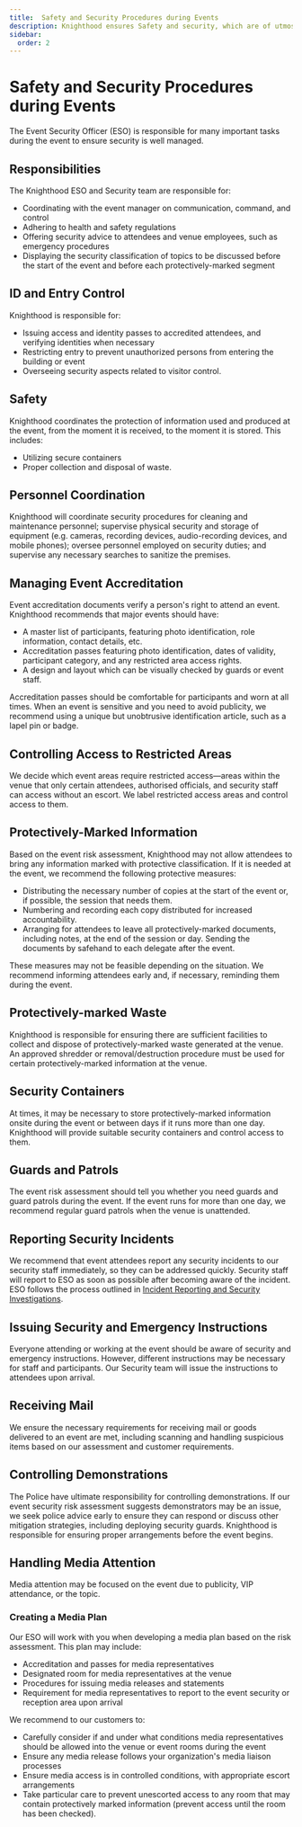 ```yaml
---
title:  Safety and Security Procedures during Events
description: Knighthood ensures Safety and security, which are of utmost importance during events
sidebar:
  order: 2
---
```


# Safety and Security Procedures during Events

The Event Security Officer (ESO) is responsible for many important tasks during the event to ensure security is well managed.

## Responsibilities

The Knighthood ESO and Security team are responsible for:

- Coordinating with the event manager on communication, command, and control
- Adhering to health and safety regulations
- Offering security advice to attendees and venue employees, such as emergency procedures
- Displaying the security classification of topics to be discussed before the start of the event and before each protectively-marked segment

## ID and Entry Control

Knighthood is responsible for:

- Issuing access and identity passes to accredited attendees, and verifying identities when necessary
- Restricting entry to prevent unauthorized persons from entering the building or event
- Overseeing security aspects related to visitor control.

## Safety

Knighthood coordinates the protection of information used and produced at the event, from the moment it is received, to the moment it is stored. This includes:

- Utilizing secure containers
- Proper collection and disposal of waste.

## Personnel Coordination

Knighthood will coordinate security procedures for cleaning and maintenance personnel; supervise physical security and storage of equipment (e.g. cameras, recording devices, audio-recording devices, and mobile phones); oversee personnel employed on security duties; and supervise any necessary searches to sanitize the premises.

## Managing Event Accreditation

Event accreditation documents verify a person's right to attend an event. Knighthood recommends that major events should have:

- A master list of participants, featuring photo identification, role information, contact details, etc.
- Accreditation passes featuring photo identification, dates of validity, participant category, and any restricted area access rights.
- A design and layout which can be visually checked by guards or event staff.

Accreditation passes should be comfortable for participants and worn at all times. When an event is sensitive and you need to avoid publicity, we recommend using a unique but unobtrusive identification article, such as a lapel pin or badge.

## Controlling Access to Restricted Areas

We decide which event areas require restricted access—areas within the venue that only certain attendees, authorised officials, and security staff can access without an escort. We label restricted access areas and control access to them.

## Protectively-Marked Information

Based on the event risk assessment, Knighthood may not allow attendees to bring any information marked with protective classification. If it is needed at the event, we recommend the following protective measures:

- Distributing the necessary number of copies at the start of the event or, if possible, the session that needs them.
- Numbering and recording each copy distributed for increased accountability.
- Arranging for attendees to leave all protectively-marked documents, including notes, at the end of the session or day. Sending the documents by safehand to each delegate after the event.

These measures may not be feasible depending on the situation. We recommend informing attendees early and, if necessary, reminding them during the event.

## Protectively-marked Waste

Knighthood is responsible for ensuring there are sufficient facilities to collect and dispose of protectively-marked waste generated at the venue. An approved shredder or removal/destruction procedure must be used for certain protectively-marked information at the venue.

## Security Containers

At times, it may be necessary to store protectively-marked information onsite during the event or between days if it runs more than one day. Knighthood will provide suitable security containers and control access to them.

## Guards and Patrols

The event risk assessment should tell you whether you need guards and guard patrols during the event. If the event runs for more than one day, we recommend regular guard patrols when the venue is unattended.

## Reporting Security Incidents

We recommend that event attendees report any security incidents to our security staff immediately, so they can be addressed quickly. Security staff will report to ESO as soon as possible after becoming aware of the incident. ESO follows the process outlined in [Incident Reporting and Security Investigations](/security/governance/incident).

## Issuing Security and Emergency Instructions

Everyone attending or working at the event should be aware of security and emergency instructions. However, different instructions may be necessary for staff and participants. Our Security team will issue the instructions to attendees upon arrival.

## Receiving Mail

We ensure the necessary requirements for receiving mail or goods delivered to an event are met, including scanning and handling suspicious items based on our assessment and customer requirements.

## Controlling Demonstrations

The Police have ultimate responsibility for controlling demonstrations. If our event security risk assessment suggests demonstrators may be an issue, we seek police advice early to ensure they can respond or discuss other mitigation strategies, including deploying security guards. Knighthood is responsible for ensuring proper arrangements before the event begins.

## Handling Media Attention

Media attention may be focused on the event due to publicity, VIP attendance, or the topic.

### Creating a Media Plan

Our ESO will work with you when developing a media plan based on the risk assessment. This plan may include:

- Accreditation and passes for media representatives
- Designated room for media representatives at the venue
- Procedures for issuing media releases and statements
- Requirement for media representatives to report to the event security or reception area upon arrival

We recommend to our customers to:

- Carefully consider if and under what conditions media representatives should be allowed into the venue or event rooms during the event
- Ensure any media release follows your organization's media liaison processes
- Ensure media access is in controlled conditions, with appropriate escort arrangements
- Take particular care to prevent unescorted access to any room that may contain protectively marked information (prevent access until the room has been checked).
